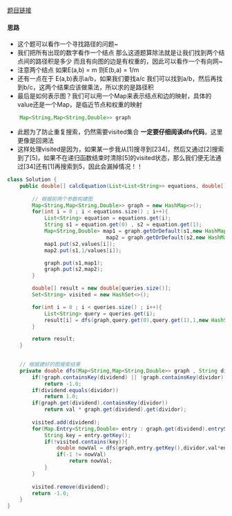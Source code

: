 [题目链接](https://leetcode-cn.com/problems/vlzXQL/)

#### 思路
+ 这个题可以看作一个寻找路径的问题~
+ 我们把所有出现的数字看作一个结点 那么这道题算除法就是让我们找到两个结点间的路径积是多少 而且有向图的边是有权重的，因此可以看作一个有向网~ 
+ 注意两个结点 如果E(a,b) = m 则E(b,a) = 1/m
+ 还有一点在于 E(a,b)表示a/b，如果我们要找a/c 我们可以找到a/b，然后再找到b/c，这两个结果应该做乘法，所以求的是路径积
+ 最后是如何表示图？我们可以用一个Map来表示结点和边的映射，具体的value还是一个Map，是临近节点和权重的映射
```java
    Map<String,Map<String,Double>> graph
```
+ 此题为了防止重复搜索，仍然需要visited集合 **一定要仔细阅读dfs代码**，这里更像是回溯法
+ 这样处理visited是因为，如果某一步我从[1]搜寻到[234]，然后又通过[2]搜索到了[5]，如果不在递归函数结束时清除[5]的visited状态，那么我们便无法通过[34]还有[1]再搜索到5，因此会漏掉情况！！

```java
class Solution {
    public double[] calcEquation(List<List<String>> equations, double[] values, List<List<String>> queries) {
		
        // 根据前两个参数构建图
        Map<String,Map<String,Double>> graph = new HashMap<>();
		for(int i = 0 ; i < equations.size() ; i++){
            List<String> equation = equations.get(i);
            String s1 = equation.get(0) , s2 = equation.get(1);
            Map<String,Double> map1 = graph.getOrDefault(s1,new HashMap<>()),
								map2 = graph.getOrDefault(s2,new HashMap<>());
            map1.put(s2,values[i]);
            map2.put(s1,1/values[i]);

            graph.put(s1,map1);
            graph.put(s2,map2);
        }

		double[] result = new double[queries.size()];
        Set<String> visited = new HashSet<>();

        for(int i = 0 ; i < queries.size() ; i++){
            List<String> query = queries.get(i);
            result[i] = dfs(graph,query.get(0),query.get(1),1,new HashSet<>());
        }

        return result;
    }
	

    // 根据建好的图搜索结果
    private double dfs(Map<String,Map<String,Double>> graph , String dividend , String dividor , double val ,Set<String> visited){
		if(!graph.containsKey(dividend) || !graph.containsKey(dividor))
        	return -1.0;
		if(dividend.equals(dividor))
        	return 1.0;
		if(graph.get(dividend).containsKey(dividor))
        	return val * graph.get(dividend).get(dividor);
		
        visited.add(dividend);
        for(Map.Entry<String,Double> entry : graph.get(dividend).entrySet()){
            String key = entry.getKey();
            if(!visited.contains(key)){
            	double nowVal = dfs(graph,entry.getKey(),dividor,val*entry.getValue(),visited);
            	if(-1 != nowVal)
            		return nowVal;
            }
        }
		
        visited.remove(dividend);
        return -1.0;
    }
}
```